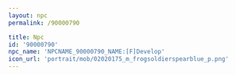 ```yaml
---
layout: npc
permalink: /90000790

title: Npc
id: '90000790'
npc_name: 'NPCNAME_90000790_NAME:[F]Develop'
icon_url: 'portrait/mob/02020175_m_frogsoldierspearblue_p.png'
---
```

